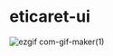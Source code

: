 # eticaret-ui

![ezgif com-gif-maker(1)](https://user-images.githubusercontent.com/70608758/198828293-9200b00c-b35b-41b7-a825-6cef71cf785b.gif)
